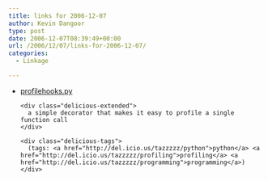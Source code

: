 ```yaml
---
title: links for 2006-12-07
author: Kevin Dangoor
type: post
date: 2006-12-07T08:39:49+00:00
url: /2006/12/07/links-for-2006-12-07/
categories:
  - Linkage

---
```

<ul class="delicious">
  <li>
    <div class="delicious-link">
      <a href="http://mg.pov.lt/blog/profiling.html">profilehooks.py</a>
    </div>
    
    <div class="delicious-extended">
      a simple decorator that makes it easy to profile a single function call
    </div>
    
    <div class="delicious-tags">
      (tags: <a href="http://del.icio.us/tazzzzz/python">python</a> <a href="http://del.icio.us/tazzzzz/profiling">profiling</a> <a href="http://del.icio.us/tazzzzz/programming">programming</a>)
    </div>
  </li>
</ul>